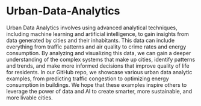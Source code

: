 # Urban-Data-Analytics

Urban Data Analytics involves using advanced analytical techniques, including machine learning and artificial intelligence, to gain insights from data generated by cities and their inhabitants. This data can include everything from traffic patterns and air quality to crime rates and energy consumption. By analyzing and visualizing this data, we can gain a deeper understanding of the complex systems that make up cities, identify patterns and trends, and make more informed decisions that improve quality of life for residents. In our GitHub repo, we showcase various urban data analytic examples, from predicting traffic congestion to optimizing energy consumption in buildings. We hope that these examples inspire others to leverage the power of data and AI to create smarter, more sustainable, and more livable cities.